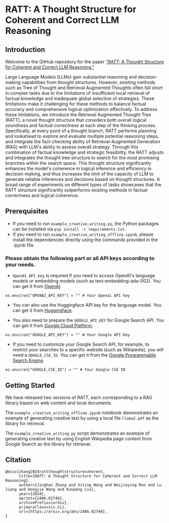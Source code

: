 # RATT: A Thought Structure for Coherent and Correct LLM Reasoning


## Introduction

Welcome to the GitHub repository for the paper ["RATT: A Thought Structure for Coherent and Correct LLM Reasoning."](https://arxiv.org/abs/2406.02746) 

Large Language Models (LLMs) gain substantial reasoning and decision-making capabilities from thought structures. However, existing methods such as Tree of Thought and Retrieval Augmented Thoughts often fall short in complex tasks due to the limitations of insufficient local retrieval of factual knowledge and inadequate global selection of strategies. These limitations make it challenging for these methods to balance factual accuracy and comprehensive logical optimization effectively. To address these limitations, we introduce the Retrieval Augmented Thought Tree (RATT), a novel thought structure that considers both overall logical soundness and factual correctness at each step of the thinking process. Specifically, at every point of a thought branch, RATT performs planning and lookahead to explore and evaluate multiple potential reasoning steps, and integrate the fact-checking ability of Retrieval-Augmented Generation (RAG) with LLM's ability to assess overall strategy. Through this combination of factual knowledge and strategic feasibility, the RATT adjusts and integrates the thought tree structure to search for the most promising branches within the search space. This thought structure significantly enhances the model's coherence in logical inference and efficiency in decision-making, and thus increases the limit of the capacity of LLM to generate reliable inferences and decisions based on thought structures. A broad range of experiments on different types of tasks showcases that the RATT structure significantly outperforms existing methods in factual correctness and logical coherence.

## Prerequisites

* If you need to run `example_creative_writing.py`, the Python packages can be installed via `pip install -r requirements.txt`.
* If you need to run `example_creative_writing_offline.ipynb`, please install the dependencies directly using the commands provided in the .ipynb file.

### Please obtain the following part or all API keys according to your needs.

* `OpenAI_API_key` is required If you need to access OpenAI's language models or embedding models (such as text-embedding-ada-002). You can get it from [OpenAI](https://beta.openai.com/signup/). 
```
os.environ["OPENAI_API_KEY"] = "" # Your Openai API key
```

* You can also use the Huggingface API key for the language model. You can get it from [Huggingface](https://huggingface.co/join).

* You also need to prepare the `GOOGLE_API_KEY` for Google Search API. You can get it from [Google Cloud Platform](https://cloud.google.com/docs/authentication/getting-started).
```
os.environ["GOOGLE_API_KEY"] = "" # Your Google API Key
```

* If you need to customize your Google Search API, for example, to restrict your searches to a specific website (such as Wikipedia), you will need a `GOOGLE_CSE_ID`. You can get it from the [Google Programmable Search Engine](https://developers.google.com/custom-search/v1/overview).
```
os.environ["GOOGLE_CSE_ID"] = "" # Your Google CSE ID
```



## Getting Started

We have released two versions of RATT, each corresponding to a RAG library based on web content and local documents.

The `example_creative_writing_offline.ipynb` notebook demonstrates an example of generating creative text by using a local file `llama2.pdf` as the library for retrieval.

The `example_creative_writing.py` script demonstrates an example of generating creative text by using English Wikipedia page content from Google Search as the library for retrieval.


## Citation
```
@misc{zhang2024rattthoughtstructurecoherent,
      title={RATT: A Thought Structure for Coherent and Correct LLM Reasoning}, 
      author={Jinghan Zhang and Xiting Wang and Weijieying Ren and Lu Jiang and Dongjie Wang and Kunpeng Liu},
      year={2024},
      eprint={2406.02746},
      archivePrefix={arXiv},
      primaryClass={cs.CL},
      url={https://arxiv.org/abs/2406.02746}, 
}
```
